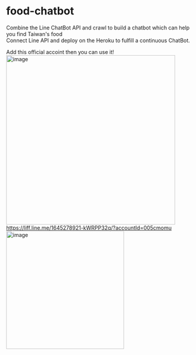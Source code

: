 # food-chatbot
Combine the Line ChatBot API and crawl to build a chatbot which can help you find Taiwan's food  
Connect Line API and deploy on the Heroku to fulfill a continuous ChatBot. 

Add this official accoint then you can use it!   
<img width="452" alt="image" src="https://user-images.githubusercontent.com/34501891/175616933-8d548eed-bd75-4f41-afa8-5b60bdafdd98.png">  
https://liff.line.me/1645278921-kWRPP32q/?accountId=005cmomu   
<img width="315" alt="image" src="https://user-images.githubusercontent.com/34501891/175616061-cbf40938-6b23-4692-81b9-ab300a4a62af.png">   
